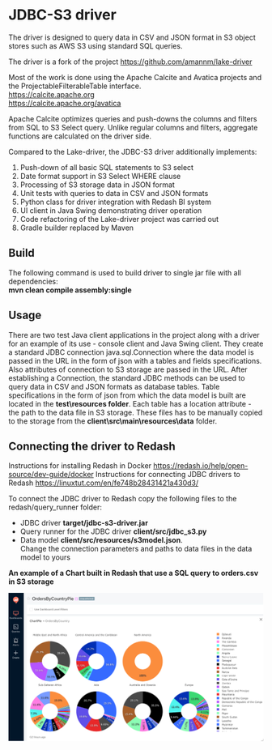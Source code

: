 # JDBC-S3 driver
The driver is designed to query data in CSV and JSON format in S3 object stores such as AWS S3 using standard SQL queries.

The driver is a fork of the project https://github.com/amannm/lake-driver

Most of the work is done using the Apache Calcite and Avatica projects and the ProjectableFilterableTable interface.  
https://calcite.apache.org  
https://calcite.apache.org/avatica

Apache Calcite optimizes queries and push-downs the columns and filters from SQL to S3 Select query. Unlike regular columns and filters, aggregate functions are calculated on the driver side.

Compared to the Lake-driver, the JDBC-S3 driver additionally implements:

1. Push-down of all basic SQL statements to S3 select
2. Date format support in S3 Select WHERE clause
3. Processing of S3 storage data in JSON format
4. Unit tests with queries to data in CSV and JSON formats
5. Python class for driver integration with Redash BI system
6. UI client in Java Swing demonstrating driver operation
7. Code refactoring of the Lake-driver project was carried out
8. Gradle builder replaced by Maven 

## Build
The following command is used to build driver to single jar file with all dependencies:  
**mvn clean compile assembly:single**

## Usage
There are two test Java client applications in the project along with a driver for an example of its use - console client and Java Swing client.
They create a standard JDBC connection java.sql.Connection where the data model is passed in the URL in the form of json with a tables and fields specifications. 
Also attributes of connection to S3 storage are passed in the URL. 
After establishing a Connection, the standard JDBC methods can be used to query data in CSV and JSON formats as database tables. 
Table specifications in the form of json from which the data model is built are located in the **test\resources folder**. 
Each table has a location attribute - the path to the data file in S3 storage. 
These files has to be manually copied to the storage from the **client\src\main\resources\data** folder.

## Connecting the driver to Redash
Instructions for installing Redash in Docker https://redash.io/help/open-source/dev-guide/docker
Instructions for connecting JDBC drivers to Redash https://linuxtut.com/en/fe748b28431421a430d3/

To connect the JDBC driver to Redash copy the following files to the redash/query_runner folder:   
* JDBC driver **target/jdbc-s3-driver.jar** 
* Query runner for the JDBC driver **client/src/jdbc_s3.py** 
* Data model **client/src/resources/s3model.json**.   
 Change the connection parameters and paths to data files in the data model to yours

**An example of a Chart built in Redash that use a SQL query to orders.csv in S3 storage**

![](src/main/resources/redash.png)